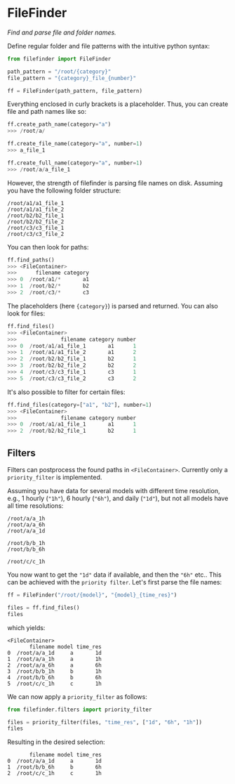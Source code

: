 # FileFinder

_Find and parse file and folder names._

Define regular folder and file patterns with the intuitive python syntax:

```python
from filefinder import FileFinder

path_pattern = "/root/{category}"
file_pattern = "{category}_file_{number}"

ff = FileFinder(path_pattern, file_pattern)
```

Everything enclosed in curly brackets is a placeholder. Thus, you can create file and
path names like so:

```python
ff.create_path_name(category="a")
>>> /root/a/

ff.create_file_name(category="a", number=1)
>>> a_file_1

ff.create_full_name(category="a", number=1)
>>> /root/a/a_file_1
```

However, the strength of filefinder is parsing file names on disk. Assuming you have the
following folder structure:

```
/root/a1/a1_file_1
/root/a1/a1_file_2
/root/b2/b2_file_1
/root/b2/b2_file_2
/root/c3/c3_file_1
/root/c3/c3_file_2
```

You can then look for paths:

```python
ff.find_paths()
>>> <FileContainer>
>>>      filename category
>>> 0  /root/a1/*       a1
>>> 1  /root/b2/*       b2
>>> 2  /root/c3/*       c3
```
The placeholders (here `{category}`) is parsed and returned. You can also look for
files:

```python
ff.find_files()
>>> <FileContainer>
>>>              filename category number
>>> 0  /root/a1/a1_file_1       a1      1
>>> 1  /root/a1/a1_file_2       a1      2
>>> 2  /root/b2/b2_file_1       b2      1
>>> 3  /root/b2/b2_file_2       b2      2
>>> 4  /root/c3/c3_file_1       c3      1
>>> 5  /root/c3/c3_file_2       c3      2
```

It's also possible to filter for certain files:
```python
ff.find_files(category=["a1", "b2"], number=1)
>>> <FileContainer>
>>>              filename category number
>>> 0  /root/a1/a1_file_1       a1      1
>>> 2  /root/b2/b2_file_1       b2      1
```

## Filters

Filters can postprocess the found paths in `<FileContainer>`. Currently only a `priority_filter`
is implemented.

Assuming you have data for several models with different time resolution, e.g., 1 hourly
(`"1h"`), 6 hourly (`"6h"`), and daily (`"1d"`), but not all models have all time resolutions:

```
/root/a/a_1h
/root/a/a_6h
/root/a/a_1d

/root/b/b_1h
/root/b/b_6h

/root/c/c_1h
```

You now want to get the `"1d"` data if available, and then the `"6h"` etc.. This can be achieved with the `priority filter`. Let's first parse the file names:

```python
ff = FileFinder("/root/{model}", "{model}_{time_res}")

files = ff.find_files()
files
```

which yields:

```
<FileContainer>
       filename model time_res
0  /root/a/a_1d     a       1d
1  /root/a/a_1h     a       1h
2  /root/a/a_6h     a       6h
3  /root/b/b_1h     b       1h
4  /root/b/b_6h     b       6h
5  /root/c/c_1h     c       1h
```

We can now apply a `priority_filter` as follows:

```python
from filefinder.filters import priority_filter

files = priority_filter(files, "time_res", ["1d", "6h", "1h"])
files
```

Resulting in the desired selection:

```
       filename model time_res
0  /root/a/a_1d     a       1d
1  /root/b/b_6h     b       6h
2  /root/c/c_1h     c       1h
```
